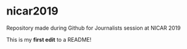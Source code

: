 # nicar2019

Repository made during Github for Journalists session at NICAR 2019

This is my **first edit** to a README!
